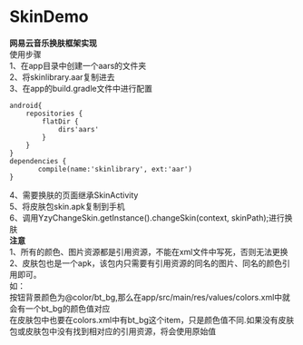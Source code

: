 # SkinDemo
**网易云音乐换肤框架实现**  
使用步骤  
1、在app目录中创建一个aars的文件夹  
2、将skinlibrary.aar复制进去  
3、在app的build.gradle文件中进行配置  
```
android{
    repositories {
        flatDir {
            dirs'aars' 
        }
    }
}
dependencies {
       compile(name:'skinlibrary', ext:'aar')
}
```
4、需要换肤的页面继承SkinActivity  
5、将皮肤包skin.apk复制到手机  
6、调用YzyChangeSkin.getInstance().changeSkin(context, skinPath);进行换肤  
**注意**  
1、所有的颜色、图片资源都是引用资源，不能在xml文件中写死，否则无法更换  
2、皮肤包也是一个apk，该包内只需要有引用资源的同名的图片、同名的颜色引用即可。  
如：  
按钮背景颜色为@color/bt_bg,那么在app/src/main/res/values/colors.xml中就会有一个bt_bg的颜色值对应  
在皮肤包中也要在colors.xml中有bt_bg这个item，只是颜色值不同.如果没有皮肤包或皮肤包中没有找到相对应的引用资源，将会使用原始值
 

